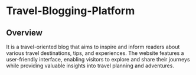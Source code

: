 # Travel-Blogging-Platform
## Overview
It is a travel-oriented blog that aims to inspire and inform readers about various travel destinations, tips, and experiences. The website features a user-friendly interface, enabling visitors to explore and share their journeys while providing valuable insights into travel planning and adventures.